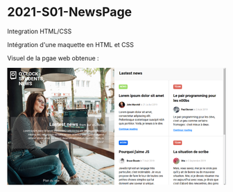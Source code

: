 # 2021-S01-NewsPage
Integration HTML/CSS



Intégration d'une maquette en HTML et CSS

Visuel de la pgae web obtenue :

<img src="./screenshot.png">
